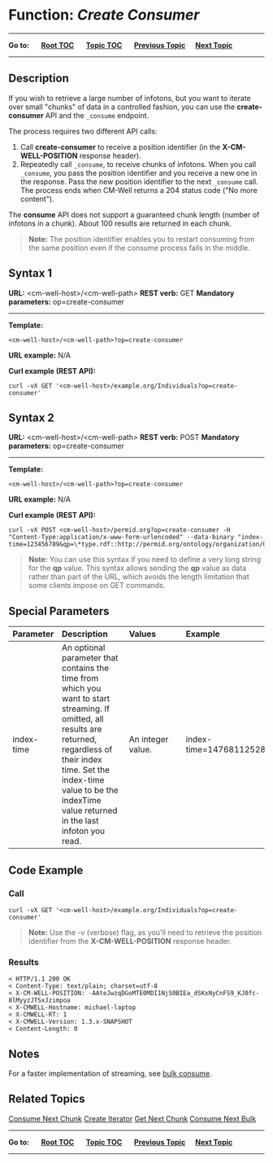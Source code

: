 # Function: *Create Consumer*

----

**Go to:** &nbsp;&nbsp;&nbsp;&nbsp; [**Root TOC**](CM-Well.RootTOC.md) &nbsp;&nbsp;&nbsp;&nbsp; [**Topic TOC**](API.TOC.md) &nbsp;&nbsp;&nbsp;&nbsp; [**Previous Topic**](API.Stream.ConsumeNextBulk.md)&nbsp;&nbsp;&nbsp;&nbsp; [**Next Topic**](API.Stream.ConsumeNextChunk.md)  

----

## Description
If you wish to retrieve a large number of infotons, but you want to iterate over small "chunks" of data in a controlled fashion, you can use the **create-consumer** API and the `_consume` endpoint. 

The process requires two different API calls:
1. Call **create-consumer** to receive a position identifier (in the **X-CM-WELL-POSITION** response header).
2. Repeatedly call `_consume`, to receive chunks of infotons. When you call `_consume`, you pass the position identifier and you receive a new one in the response. Pass the new position identifier to the next `_consume` call. The process ends when CM-Well returns a 204 status code ("No more content").

The **consume** API does not support a guaranteed chunk length (number of infotons in a chunk). About 100 results are returned in each chunk.

>**Note:** The position identifier enables you to restart consuming from the same position even if the consume process fails in the middle.

## Syntax 1

**URL:** \<cm-well-host\>/\<cm-well-path\>
**REST verb:** GET
**Mandatory parameters:** op=create-consumer

----------

**Template:**

    <cm-well-host>/<cm-well-path>?op=create-consumer

**URL example:** N/A

**Curl example (REST API):**

    curl -vX GET '<cm-well-host>/example.org/Individuals?op=create-consumer'

## Syntax 2

**URL:** \<cm-well-host\>/\<cm-well-path\>
**REST verb:** POST
**Mandatory parameters:** op=create-consumer

----------

**Template:**

    <cm-well-host>/<cm-well-path>?op=create-consumer

**URL example:** N/A

**Curl example (REST API):**

    curl -vX POST <cm-well-host>/permid.org?op=create-consumer -H "Content-Type:application/x-www-form-urlencoded" --data-binary "index-time=123456789&qp=\*type.rdf::http://permid.org/ontology/organization/Organization,\*type.rdf::http://ont.com/mdaas/Organization"

>**Note:** You can use this syntax if you need to define a very long string for the **qp** value. This syntax allows sending the **qp** value as data rather than part of the URL, which avoids the length limitation that some clients impose on GET commands.

## Special Parameters

Parameter | Description&nbsp;&nbsp;&nbsp;&nbsp;&nbsp;&nbsp; |  Values&nbsp;&nbsp;&nbsp;&nbsp;&nbsp;&nbsp;&nbsp;&nbsp;&nbsp;&nbsp; | Example
:----------|:-------------|:--------|:---------
index-time | An optional parameter that contains the time from which you want to start streaming. If omitted, all results are returned, regardless of their index time. Set the index-time value to be the indexTime value returned in the last infoton you read. | An integer value. | index-time=1476811252896

## Code Example

### Call

    curl -vX GET '<cm-well-host>/example.org/Individuals?op=create-consumer'

> **Note:** Use the -v (verbose) flag, as you'll need to retrieve the position identifier from the **X-CM-WELL-POSITION** response header.

### Results

    < HTTP/1.1 200 OK
    < Content-Type: text/plain; charset=utf-8
    < X-CM-WELL-POSITION: -AAteJwzqDGoMTE0MDI1NjS0BIEa_dSKxNyCnFS9_KJ0fc-8lMyyzJTSxJzimpoa
    < X-CMWELL-Hostname: michael-laptop
    < X-CMWELL-RT: 1
    < X-CMWELL-Version: 1.3.x-SNAPSHOT
    < Content-Length: 0

## Notes
For a faster implementation of streaming, see [bulk consume](API.Stream.ConsumeNextBulk.md).

## Related Topics
[Consume Next Chunk](API.Stream.ConsumeNextChunk.md)
[Create Iterator](API.Stream.CreateIterator.md)
[Get Next Chunk](API.Stream.GetNextChunk.md)
[Consume Next Bulk](API.Stream.ConsumeNextBulk.md)



----

**Go to:** &nbsp;&nbsp;&nbsp;&nbsp; [**Root TOC**](CM-Well.RootTOC.md) &nbsp;&nbsp;&nbsp;&nbsp; [**Topic TOC**](API.TOC.md) &nbsp;&nbsp;&nbsp;&nbsp; [**Previous Topic**](API.Stream.ConsumeNextBulk.md)&nbsp;&nbsp;&nbsp;&nbsp; [**Next Topic**](API.Stream.ConsumeNextChunk.md)  

----